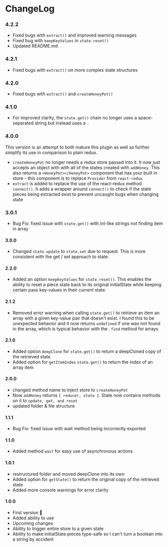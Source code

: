 
# ChangeLog

### **4.2.2**

- Fixed bugs with ```extract()``` and improved warning messages
- Fixed bug with ```keepKeyValues``` in ```state.reset()```
- Updated README.md

### **4.2.1**

- Fixed bugs with ```extract()``` on more complex state structures

### **4.2.0**

- Fixed bugs with ```extract()``` and ```createHoneyPot()```

### **4.1.0**

- For improved clarity, the ```state.get()``` chain no longer uses a space-separated string but instead uses a ```.```

### **4.0.0**
This version is an attempt to both mature this plugin as well as further simplify its use in comparison to plain redux.

- ```createHoneyPot``` no longer needs a redux store passed into it. It now just accepts an object with with all of the states created with  ```addHoney```. This also returns a ```<HoneyPot></HoneyPot>``` component that has your built in store - this component is to replace ```Provider``` from ```react-redux```
- ```extract``` is added to replace the use of the react-redux method ```connect()```. It adds a wrapper around ```connect()``` to check if the state pieces being extracted exist to prevent uncaught bugs when changing state

### **3.0.1**
- Bug Fix: fixed issue with `state.get()` with int-like strings not finding item in array

#### **3.0.0**
- Changed ```state.update``` to ```state.set``` due to request. This is more consistent with the get / set approach to state.

#### **2.2.0**
- Added an option ```keepKeyValues``` for ```state.reset()```. This enables the ability to reset a piece state back to its original initialState while keeping certain pass key-values in their current state

#### **2.1.2**
- Removed error warning when calling ```state.get()``` to retrieve an item an array with a given key-value pair that doesn't exist. I found this to be unexpected behavior and it now returns ```undefined``` if one was not found in the array, which is typical behavior with the ```.find``` method for arrays

#### **2.1.0**
- Added option ```deepClone``` for ```state.get()``` to return a deepCloned copy of the retrieved state
- Added option for ```getItemIndex``` ```state.get()``` to return the index of an array item

#### **2.0.0**
- changed method name to inject store to ```createHoneyPot```
- Now ```addHoney``` returns ```{ reducer, state }```. State now contains methods on it to ```update, get, and reset```
- updated folder & file structure

#### **1.1.1**
- Bug Fix: fixed issue with wait method being incorrectly exported

#### **1.1.0**
- Added method ```wait``` for easy use of asynchronous actions 

#### **1.0.1**
- restructured folder and moved deepClone into its own
- Added option for ```getState()``` to return the original copy of the retrieved state
- Added more console warnings for error clarity

#### **1.0.0**

- First version 🎉
- Added ability to use
- Upcoming changes
- Ability to trigger entire store to a given state
- Ability to make initialState pieces type-safe so I can't turn a boolean into a string by accident